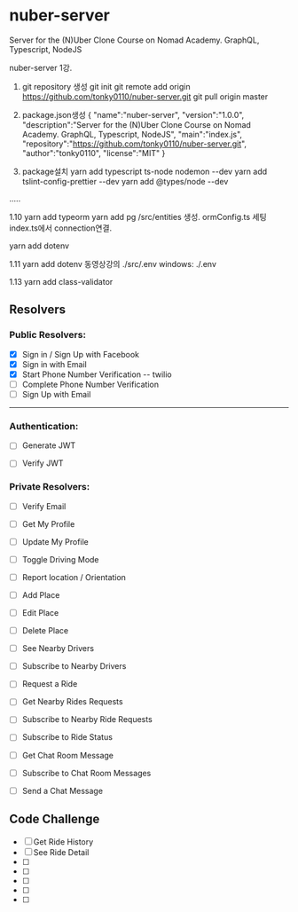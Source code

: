 # nuber-server
Server for the (N)Uber Clone Course on Nomad Academy. GraphQL, Typescript, NodeJS

nuber-server
1강.
1. git repository 생성
    git init 
    git remote add origin https://github.com/tonky0110/nuber-server.git
    git pull origin master

2. package.json생성
{
    "name":"nuber-server",
    "version":"1.0.0",
    "description":"Server for the (N)Uber Clone Course on Nomad Academy. GraphQL, Typescript, NodeJS",
    "main":"index.js",
    "repository":"https://github.com/tonky0110/nuber-server.git",
    "author":"tonky0110",
    "license":"MIT"
}

3. package설치
yarn add typescript ts-node nodemon --dev
yarn add tslint-config-prettier --dev
yarn add @types/node --dev



.....



1.10
yarn add typeorm
yarn add pg
/src/entities 생성.
ormConfig.ts 세팅
index.ts에서 connection연결.

yarn add dotenv



1.11 
yarn add dotenv
동영상강의 ./src/.env
windows: ./.env



1.13
yarn add class-validator


## Resolvers

### Public Resolvers:
- [x] Sign in / Sign Up with Facebook
- [x] Sign in with Email
- [x] Start Phone Number Verification
    -- twilio
- [ ] Complete Phone Number Verification
- [ ] Sign Up with Email

---

### Authentication:
- [ ] Generate JWT
- [ ] Verify JWT



### Private Resolvers:

- [ ] Verify Email
- [ ] Get My Profile
- [ ] Update My Profile
- [ ] Toggle Driving Mode
- [ ] Report location / Orientation 
- [ ] Add Place
- [ ] Edit Place
- [ ] Delete Place
- [ ] See Nearby Drivers
- [ ] Subscribe to Nearby Drivers
- [ ] Request a Ride
- [ ] Get Nearby Rides Requests
- [ ] Subscribe to Nearby Ride Requests
- [ ] Subscribe to Ride Status
- [ ] Get Chat Room Message
- [ ] Subscribe to Chat Room Messages
- [ ] Send a Chat Message


## Code Challenge

- [ ] Get Ride History
- [ ] See Ride Detail
- [ ] 
- [ ] 
- [ ] 
- [ ] 
- [ ] 